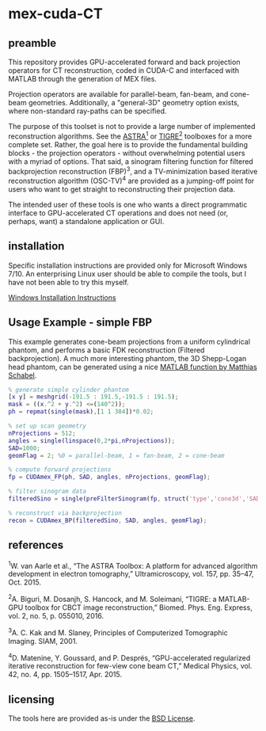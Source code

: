 # mex-cuda-CT

## preamble
This repository provides GPU-accelerated forward and back projection operators for CT reconstruction, coded in CUDA-C and interfaced with MATLAB through the generation of MEX files.

Projection operators are available for parallel-beam, fan-beam, and cone-beam geometries. 
Additionally, a "general-3D" geometry option exists, where non-standard ray-paths can be specified.

The purpose of this toolset is not to provide a large number of implemented reconstruction algorithms. See the [ASTRA<sup>1</sup>][4] or [TIGRE<sup>2</sup>][3] toolboxes for a more complete set. 
Rather, the goal here is to provide the fundamental building blocks - the projection operators - without overwhelming potential users with a myriad of options. That said, a sinogram filtering function for filtered backprojection reconstruction (FBP)<sup>3</sup>, and a TV-minimization based iterative reconstruction algorithm (OSC-TV)<sup>4</sup> are provided as a jumping-off point for users who want to get straight to reconstructing their projection data.

The intended user of these tools is one who wants a direct programmatic interface to GPU-accelerated CT operations and does not need (or, perhaps, want) a standalone application or GUI.

## installation
Specific installation instructions are provided only for Microsoft Windows 7/10. An enterprising Linux user should be able to compile the tools, but I have not been able to try this myself. 

[Windows Installation Instructions](documentation/installation.md)


## Usage Example - simple FBP
This example generates cone-beam projections from a uniform cylindrical phantom, and performs a basic FDK reconstruction (Filtered backprojection). A much more interesting phantom, the 3D Shepp-Logan head phantom, can be generated using a nice [MATLAB function by Matthias Schabel][2].

```MATLAB
% generate simple cylinder phantom
[x y] = meshgrid(-191.5 : 191.5,-191.5 : 191.5);
mask = ((x.^2 + y.^2) <=(140^2));
ph = repmat(single(mask),[1 1 384])*0.02;

% set up scan geometry
nProjections = 512;
angles = single(linspace(0,2*pi,nProjections));
SAD=1000;
geomFlag = 2; %0 = parallel-beam, 1 = fan-beam, 2 = cone-beam

% compute forward projections
fp = CUDAmex_FP(ph, SAD, angles, nProjections, geomFlag);

% filter sinogram data
filteredSino = single(preFilterSinogram(fp, struct('type','cone3d','SAD',SAD),angles,'hamming',1);

% reconstruct via backprojection
recon = CUDAmex_BP(filteredSino, SAD, angles, geomFlag);
```


## references
<sup>1</sup>W. van Aarle et al., “The ASTRA Toolbox: A platform for advanced algorithm development in electron tomography,” Ultramicroscopy, vol. 157, pp. 35–47, Oct. 2015.

<sup>2</sup>A. Biguri, M. Dosanjh, S. Hancock, and M. Soleimani, “TIGRE: a MATLAB-GPU toolbox for CBCT image reconstruction,” Biomed. Phys. Eng. Express, vol. 2, no. 5, p. 055010, 2016.

<sup>3</sup>A. C. Kak and M. Slaney, Principles of Computerized Tomographic Imaging. SIAM, 2001.

<sup>4</sup>D. Matenine, Y. Goussard, and P. Després, “GPU-accelerated regularized iterative reconstruction for few-view cone beam CT,” Medical Physics, vol. 42, no. 4, pp. 1505–1517, Apr. 2015.

## licensing

The tools here are provided as-is under the [BSD License][1].

[1]:LICENSE
[2]:https://www.mathworks.com/matlabcentral/fileexchange/9416-3d-shepp-logan-phantom
[3]:https://github.com/CERN/TIGRE
[4]:https://www.astra-toolbox.com/
